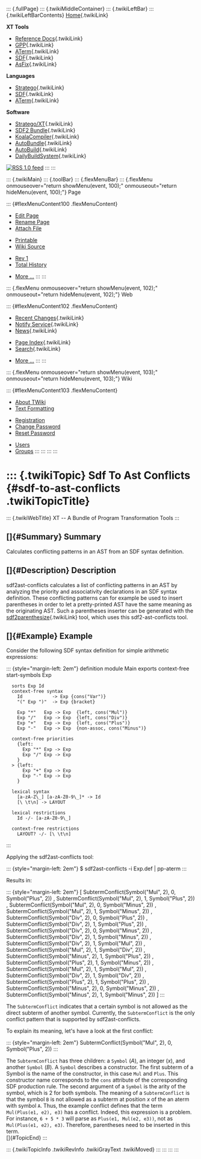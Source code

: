 ::: {.fullPage}
::: {.twikiMiddleContainer}
::: {.twikiLeftBar}
::: {.twikiLeftBarContents}
[Home](WebHome){.twikiLink}

**XT Tools**

-   [Reference Docs](ToolReference){.twikiLink}
-   [GPP](GenericPrettyPrinter){.twikiLink}
-   [ATerm](ATermTools){.twikiLink}
-   [SDF](SdfTools){.twikiLink}
-   [AsFix](AsFixTools){.twikiLink}

**Languages**

-   [Stratego](../Stratego/WebHome){.twikiLink}
-   [SDF](../Sdf/WebHome){.twikiLink}
-   [ATerm](ATermFormat){.twikiLink}

**Software**

-   [Stratego/XT](../Stratego/StrategoDownload){.twikiLink}
-   [SDF2 Bundle](../Sdf/SdfBundle){.twikiLink}
-   [KoalaCompiler](KoalaCompiler){.twikiLink}
-   [AutoBundle](AutoBundle){.twikiLink}
-   [AutoBuild](AutoBuild){.twikiLink}
-   [DailyBuildSystem](DailyBuildSystem){.twikiLink}

[![](http://www.program-transformation.org/twiki/pub/rss.gif "RSS 1.0 feed")](http://www.program-transformation.org/twiki/bin/view/Tools/WebRss?skin=rss)
:::
:::

::: {.twikiMain}
::: {.toolBar}
::: {.flexMenuBar}
::: {.flexMenu onmouseover="return showMenu(event, 100);" onmouseout="return hideMenu(event, 100);"}
Page

::: {#flexMenuContent100 .flexMenuContent}
-   [Edit
    Page](http://www.program-transformation.org/edit/Tools/SdfToAstConflicts?t=1536825776)
-   [Rename
    Page](http://www.program-transformation.org/rename/Tools/SdfToAstConflicts)
-   [Attach
    File](http://www.program-transformation.org/attach/Tools/SdfToAstConflicts)

<!-- -->

-   [Printable](http://www.program-transformation.org/view/Tools/SdfToAstConflicts?skin=print.pattern)
-   [Wiki
    Source](http://www.program-transformation.org/view/Tools/SdfToAstConflicts?skin=text&raw=on&contenttype=text/plain)

<!-- -->

-   [Rev
    1](http://www.program-transformation.org/view/Tools/SdfToAstConflicts?rev=1.1)
-   [Total
    History](http://www.program-transformation.org/rdiff/Tools/SdfToAstConflicts)

<!-- -->

-   [More
    \...](http://www.program-transformation.org/oops/Tools/SdfToAstConflicts?template=oopsmore&param1=1.1&param2=1.1)
:::
:::

::: {.flexMenu onmouseover="return showMenu(event, 102);" onmouseout="return hideMenu(event, 102);"}
Web

::: {#flexMenuContent102 .flexMenuContent}
-   [Recent Changes](WebChanges){.twikiLink}
-   [Notify Service](WebNotify){.twikiLink}
-   [News](WebNews){.twikiLink}

<!-- -->

-   [Page Index](WebIndex){.twikiLink}
-   [Search](WebSearch){.twikiLink}

<!-- -->

-   [More
    \...](http://www.program-transformation.org/oops/Tools/SdfToAstConflicts?template=oopsmore&param1=1.1&param2=1.1)
:::
:::

::: {.flexMenu onmouseover="return showMenu(event, 103);" onmouseout="return hideMenu(event, 103);"}
Wiki

::: {#flexMenuContent103 .flexMenuContent}
-   [About
    TWiki](http://www.program-transformation.org/view/TWiki/WebHome)
-   [Text
    Formatting](http://www.program-transformation.org/view/TWiki/TextFormattingRules)

<!-- -->

-   [Registration](http://www.program-transformation.org/view/TWiki/TWikiRegistration)
-   [Change
    Password](http://www.program-transformation.org/view/TWiki/ChangePassword)
-   [Reset
    Password](http://www.program-transformation.org/view/TWiki/ResetPassword)

<!-- -->

-   [Users](http://www.program-transformation.org/view/Main/TWikiUsers)
-   [Groups](http://www.program-transformation.org/view/Main/TWikiGroups)
:::
:::
:::
:::

::: {.twikiTopic}
Sdf To Ast Conflicts {#sdf-to-ast-conflicts .twikiTopicTitle}
====================

::: {.twikiWebTitle}
XT \-- A Bundle of Program Transformation Tools
:::

[]{#Summary} Summary
--------------------

Calculates conflicting patterns in an AST from an SDF syntax definition.

[]{#Description} Description
----------------------------

sdf2ast-conflicts calculates a list of conflicting patterns in an AST by
analyzing the priority and associativity declarations in an SDF syntax
definition. These conflicting patterns can for example be used to insert
parentheses in order to let a pretty-printed AST have the same meaning
as the originating AST. Such a parentheses inserter can be generated
with the [sdf2parenthesize](SdfToParenthesize){.twikiLink} tool, which
uses this sdf2-ast-conflicts tool.

[]{#Example} Example
--------------------

Consider the following SDF syntax definition for simple arithmetic
expressions:

::: {style="margin-left: 2em"}
    definition
    module Main
    exports
      context-free start-symbols Exp

      sorts Exp Id
      context-free syntax
        Id           -> Exp {cons("Var")}
        "(" Exp ")"  -> Exp {bracket}

        Exp "*"   Exp -> Exp  {left, cons("Mul")}
        Exp "/"   Exp -> Exp  {left, cons("Div")}
        Exp "+"   Exp -> Exp  {left, cons("Plus")}
        Exp "-"   Exp -> Exp  {non-assoc, cons("Minus")}

      context-free priorities
        {left:
          Exp "*" Exp -> Exp
          Exp "/" Exp -> Exp
        } 
      > {left:
          Exp "+" Exp -> Exp
          Exp "-" Exp -> Exp
        }

      lexical syntax
        [a-zA-Z\_] [a-zA-Z0-9\_]* -> Id
        [\ \t\n] -> LAYOUT
      
      lexical restrictions
        Id -/- [a-zA-Z0-9\_]

      context-free restrictions
        LAYOUT? -/- [\ \t\n]
:::

Applying the sdf2ast-conflicts tool:

::: {style="margin-left: 2em"}
    $ sdf2ast-conflicts -i Exp.def | pp-aterm
:::

Results in:

::: {style="margin-left: 2em"}
    [ SubtermConflict(Symbol("Mul", 2), 0, Symbol("Plus", 2))
    , SubtermConflict(Symbol("Mul", 2), 1, Symbol("Plus", 2))
    , SubtermConflict(Symbol("Mul", 2), 0, Symbol("Minus", 2))
    , SubtermConflict(Symbol("Mul", 2), 1, Symbol("Minus", 2))
    , SubtermConflict(Symbol("Div", 2), 0, Symbol("Plus", 2))
    , SubtermConflict(Symbol("Div", 2), 1, Symbol("Plus", 2))
    , SubtermConflict(Symbol("Div", 2), 0, Symbol("Minus", 2))
    , SubtermConflict(Symbol("Div", 2), 1, Symbol("Minus", 2))
    , SubtermConflict(Symbol("Div", 2), 1, Symbol("Mul", 2))
    , SubtermConflict(Symbol("Mul", 2), 1, Symbol("Div", 2))
    , SubtermConflict(Symbol("Minus", 2), 1, Symbol("Plus", 2))
    , SubtermConflict(Symbol("Plus", 2), 1, Symbol("Minus", 2))
    , SubtermConflict(Symbol("Mul", 2), 1, Symbol("Mul", 2))
    , SubtermConflict(Symbol("Div", 2), 1, Symbol("Div", 2))
    , SubtermConflict(Symbol("Plus", 2), 1, Symbol("Plus", 2))
    , SubtermConflict(Symbol("Minus", 2), 0, Symbol("Minus", 2))
    , SubtermConflict(Symbol("Minus", 2), 1, Symbol("Minus", 2))
    ]
:::

The `SubtermConflict` indicates that a certain symbol is not allowed as
the direct subterm of another symbol. Currently, the `SubtermConflict`
is the only conflict pattern that is supported by sdf2ast-conflicts.

To explain its meaning, let\'s have a look at the first conflict:

::: {style="margin-left: 2em"}
    SubtermConflict(Symbol("Mul", 2), 0, Symbol("Plus", 2))
:::

The `SubtermConflict` has three children: a `Symbol` (*A*), an integer
(*x*), and another `Symbol` (*B*). A `Symbol` describes a constructor.
The first subterm of a Symbol is the name of the constructor, in this
case `Mul` and `Plus`. This constructor name corresponds to the `cons`
attribute of the corresponding SDF production rule. The second argument
of a `Symbol` is the arity of the symbol, which is 2 for both symbols.
The meaning of a `SubtermConflict` is that the symbol `B` is not allowed
as a subterm at position *x* of the an aterm with symbol `A`. Thus, the
example conflict defines that the term `Mul(Plus(e1, e2), e3)` has a
conflict. Indeed, this expression is a problem. For instance,
`6 + 5 * 3` will parse as `Plus(e1, Mul(e2, e3))`, not as
`Mul(Plus(e1, e2), e3)`. Therefore, parentheses need to be inserted in
this term.\
[]{#TopicEnd}
:::

::: {.twikiTopicInfo .twikiRevInfo .twikiGrayText .twikiMoved}
:::
:::
:::
:::

